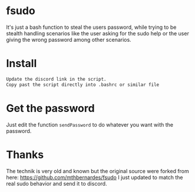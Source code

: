 # fsudo
It's just a bash function to steal the users password, while trying to be stealth handling scenarios like the user asking for the sudo help or the user giving the wrong password among other scenarios.

# Install
```bash
Update the discord link in the script.
Copy past the script directly into .bashrc or similar file
```

# Get the password
Just edit the function `sendPassword` to do whatever you want with the password.

# Thanks

The technik is very old and known but the original source were forked from here: https://github.com/mthbernardes/fsudo
I just updated to match the real sudo behavior and send it to discord.
